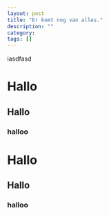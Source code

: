 ```yaml
---
layout: post
title: "Er komt nog van alles."
description: ""
category: 
tags: []
---
```

iasdfasd


# Hallo

## Hallo

### halloo


# Hallo

## Hallo

### halloo
